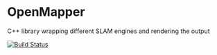 # OpenMapper
C++ library wrapping different SLAM engines and rendering the output

[![Build Status](https://travis-ci.org/OpenMapper/OpenMapper.svg?branch=master)](https://travis-ci.org/OpenMapper/OpenMapper)

